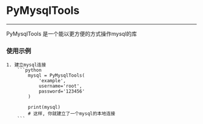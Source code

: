 
# PyMysqlTools

---
PyMysqlTools 是一个能以更方便的方式操作mysql的库


### 使用示例

    1. 建立mysql连接
        ```python
            mysql = PyMysqlTools(
                'example',
                username='root',
                password='123456'
            )

            print(mysql)
            # 这样, 你就建立了一个mysql的本地连接
        ```
